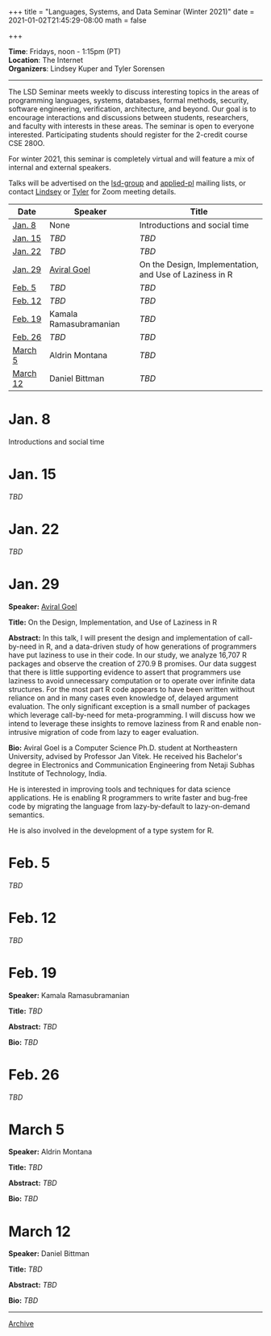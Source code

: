 +++
title = "Languages, Systems, and Data Seminar (Winter 2021)"
date = 2021-01-02T21:45:29-08:00
math = false

+++

**Time**: Fridays, noon - 1:15pm (PT) <br/>
**Location**: The Internet <br/>
**Organizers**: Lindsey Kuper and Tyler Sorensen <br />

---

The LSD Seminar meets weekly to discuss interesting topics in the areas of programming languages, systems, databases, formal methods, security, software engineering, verification, architecture, and beyond.  Our goal is to encourage interactions and discussions between students, researchers, and faculty with interests in these areas.  The seminar is open to everyone interested.  Participating students should register for the 2-credit course CSE 280O.

For winter 2021, this seminar is completely virtual and will feature a mix of internal and external speakers.

Talks will be advertised on the [lsd-group](https://groups.google.com/a/ucsc.edu/g/lsd-group/members) and [applied-pl](https://groups.google.com/g/applied-pl) mailing lists, or contact [Lindsey](https://users.soe.ucsc.edu/~lkuper/) or [Tyler](https://users.soe.ucsc.edu/~tsorensen/) for Zoom meeting details.

| Date                | Speaker                                                               | Title                                                             |
|-------              |---------                                                              |---------                                                          |
|[Jan. 8](#jan-8)     | None                                                                  | Introductions and social time                                     |
|[Jan. 15](#jan-15)   | _TBD_                                                                 | _TBD_                                                             |
|[Jan. 22](#jan-22)   | _TBD_                                                                 | _TBD_                                                             |
|[Jan. 29](#jan-29)   | [Aviral Goel](http://aviral.io/)                                      | On the Design, Implementation, and Use of Laziness in R           |
|[Feb. 5](#feb-5)     | _TBD_                                                                 | _TBD_                                                             |
|[Feb. 12](#feb-12)   | _TBD_                                                                 | _TBD_                                                             |
|[Feb. 19](#feb-19)   | Kamala Ramasubramanian                                                | _TBD_                                                             |
|[Feb. 26](#feb-26)   | _TBD_                                                                 | _TBD_                                                             |
|[March 5](#march-5)  | Aldrin Montana                                                        | _TBD_                                                             |
|[March 12](#march-12)| Daniel Bittman                                                        | _TBD_                                                             |


# Jan. 8

Introductions and social time

# Jan. 15

_TBD_

# Jan. 22

_TBD_

# Jan. 29

**Speaker:** [Aviral Goel](http://aviral.io/)

**Title:** On the Design, Implementation, and Use of Laziness in R

**Abstract:** In this talk, I will present the design and implementation of call-by-need in R, and a data-driven study of how generations of programmers have put laziness to use in their code. In our study, we analyze 16,707 R packages and observe the creation of 270.9 B promises. Our data suggest that there is little supporting evidence to assert that programmers use laziness to avoid unnecessary computation or to operate over infinite data structures. For the most part R code appears to have been written without reliance on and in many cases even knowledge of, delayed argument evaluation. The only significant exception is a small number of packages which leverage call-by-need for meta-programming. I will discuss how we intend to leverage these insights to remove laziness from R and enable non-intrusive migration of code from lazy to eager evaluation.

**Bio:** Aviral Goel is a Computer Science Ph.D. student at Northeastern University, advised by Professor Jan Vitek. He received his Bachelor's degree in Electronics and Communication Engineering from Netaji Subhas Institute of Technology, India.

He is interested in improving tools and techniques for data science applications. He is enabling R programmers to write faster and bug-free code by migrating the language from lazy-by-default to lazy-on-demand semantics. 

He is also involved in the development of a type system for R.

# Feb. 5

_TBD_

# Feb. 12

_TBD_

# Feb. 19

**Speaker:** Kamala Ramasubramanian

**Title:** _TBD_

**Abstract:** _TBD_

**Bio:** _TBD_

# Feb. 26

_TBD_

# March 5

**Speaker:** Aldrin Montana

**Title:** _TBD_

**Abstract:** _TBD_

**Bio:** _TBD_

# March 12

**Speaker:** Daniel Bittman

**Title:** _TBD_

**Abstract:** _TBD_

**Bio:** _TBD_

___

[Archive](../)
